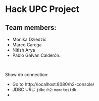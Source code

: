 # Hack UPC Project

## Team members:

- Monika Dziedzic
- Marco Carega
- Nitish Arya
- Pablo Galván Calderón.

<br>

Show db connection:

- Go to http://localhost:8080/h2-console/
- JDBC URL: `jdbc:h2:mem:testdb`
- 
